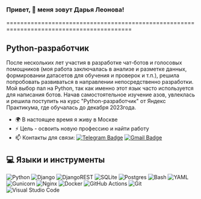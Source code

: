 ### Привет, 👋 меня зовут Дарья Леонова!
==========================================================================================

Python-разработчик
------------------
После нескольких лет участия в разработке чат-ботов и голосовых помощников (моя работа заключалась в анализе и разметке данных, формировании датасетов для обучения и проверок и т.п.), решила попробовать развиваться в направлении непосредственно разработки. Мой выбор пал на Python, так как именно этот язык часто используется для написания ботов. Начав самостоятельное изучение азов, увлеклась и решила поступить на курс "Python-разработчик" от Яндекс Практикума, где обучалась до декабря 2023года.

* 🌍 В настоящее время я живу в Москве
* ⚡ Цель - освоить новую профессию и найти работу
* :mailbox: Контакты для связи: [![Telegram Badge](https://img.shields.io/badge/-Telegram-blue?style=flat&logo=Telegram&logoColor=white)](https://t.me/Dashidzze) [![Gmail Badge](https://img.shields.io/badge/-Gmail-red?style=flat&logo=Gmail&logoColor=white)](mailto:black.fury1981@gmail.com)

## 💻 Языки и инструменты  
![Python](https://img.shields.io/badge/python-3670A0?style=for-the-badge&logo=python&logoColor=ffdd54)
![Django](https://img.shields.io/badge/django-%23092E20.svg?style=for-the-badge&logo=django&logoColor=white)
![DjangoREST](https://img.shields.io/badge/DJANGO-REST-ff1709?style=for-the-badge&logo=django&logoColor=white&color=ff1709&labelColor=gray)
![SQLite](https://img.shields.io/badge/sqlite-%2307405e.svg?style=for-the-badge&logo=sqlite&logoColor=white)
![Postgres](https://img.shields.io/badge/postgres-%23316192.svg?style=for-the-badge&logo=postgresql&logoColor=white)
![Bash](https://img.shields.io/badge/bash-%23ebeced.svg?style=for-the-badge&logo=gnubash&logoColor=151515)
![YAML](https://img.shields.io/badge/yaml-%23ffffff.svg?style=for-the-badge&logo=yaml&logoColor=151515)
![Gunicorn](https://img.shields.io/badge/gunicorn-%298729.svg?style=for-the-badge&logo=gunicorn&logoColor=white)
![Nginx](https://img.shields.io/badge/nginx-%23009639.svg?style=for-the-badge&logo=nginx&logoColor=white)
![Docker](https://img.shields.io/badge/docker-%230db7ed.svg?style=for-the-badge&logo=docker&logoColor=white)
![GitHub Actions](https://img.shields.io/badge/github%20actions-%232671E5.svg?style=for-the-badge&logo=githubactions&logoColor=white)
![Git](https://img.shields.io/badge/git-%23F05033.svg?style=for-the-badge&logo=git&logoColor=white)
![Visual Studio Code](https://img.shields.io/badge/Visual%20Studio%20Code-0078d7.svg?style=for-the-badge&logo=visual-studio-code&logoColor=white)
